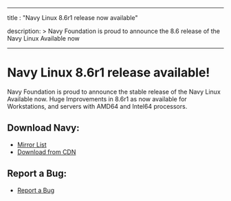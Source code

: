  
---
title : "Navy Linux 8.6r1 release now available"

description: >
    Navy Foundation is proud to announce the 8.6 release of the Navy Linux Available now

---
# Navy Linux 8.6r1 release available!

Navy Foundation is proud to announce the stable release of the Navy Linux Available now. Huge Improvements in 8.6r1 as now available for Workstations, and servers with AMD64 and Intel64 processors.

 

## Download Navy:

- [Mirror List](https://navylinux.org/mirrorlist/)
- [Download from CDN](https://cdn.navylinux.org/navylinux/releases/8.5r1/x86_64/iso/) 

## Report a Bug:

- [Report a Bug](https://github.com/navy-linux/issue-tracker)
